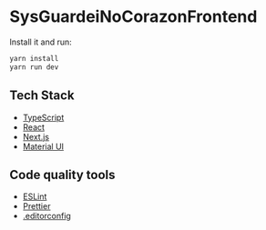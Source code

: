 # SysGuardeiNoCorazonFrontend

Install it and run:

```bash
yarn install
yarn run dev
```

## Tech Stack

* [TypeScript](https://www.typescriptlang.org/)
* [React](https://reactjs.org/)
* [Next.js](https://nextjs.org/)
* [Material UI](https://material-ui.com/)

## Code quality tools

* [ESLint](https://eslint.org/)
* [Prettier](https://prettier.io/)
* [.editorconfig](https://editorconfig.org/)
  